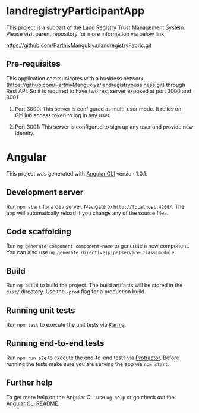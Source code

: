 # landregistryParticipantApp

This project is a subpart of the Land Registry Trust Management System. Please visit parent repository for more information via below link

https://github.com/ParthivMangukiya/landregistryFabric.git

## Pre-requisites

This application communicates with a business network (https://github.com/ParthivMangukiya/landregistrybussiness.git) through Rest API. So it is required to have two rest server exposed at port 3000 and 3001

1. Port 3000: This server is configured as multi-user mode. It relies on GitHub access token to log in any user.
   
2. Port 3001: This server is configured to sign up any user and provide new identity.
 
# Angular

This project was generated with [Angular CLI](https://github.com/angular/angular-cli) version 1.0.1.

## Development server

Run `npm start` for a dev server. Navigate to `http://localhost:4200/`. The app will automatically reload if you change any of the source files.

## Code scaffolding

Run `ng generate component component-name` to generate a new component. You can also use `ng generate directive|pipe|service|class|module`.

## Build

Run `ng build` to build the project. The build artifacts will be stored in the `dist/` directory. Use the `-prod` flag for a production build.

## Running unit tests

Run `npm test` to execute the unit tests via [Karma](https://karma-runner.github.io).

## Running end-to-end tests

Run `npm run e2e` to execute the end-to-end tests via [Protractor](http://www.protractortest.org/).
Before running the tests make sure you are serving the app via `npm start`.

## Further help

To get more help on the Angular CLI use `ng help` or go check out the [Angular CLI README](https://github.com/angular/angular-cli/blob/master/README.md).
